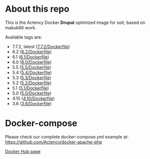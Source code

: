 # About this repo

This is the Actency Docker **Drupal** optimized image for solr, based on makuk66 work.

Available tags are:
- 7.7.2, latest ([7.7.2/Dockerfile](https://github.com/Actency/docker-solr/tree/master/7.7.2/Dockerfile))
- 6.2 ([6.2/Dockerfile](https://github.com/Actency/docker-solr/tree/master/6.2/Dockerfile))
- 6.1 ([6.1/Dockerfile](https://github.com/Actency/docker-solr/tree/master/6.1/Dockerfile))
- 6.0 ([6.0/Dockerfile](https://github.com/Actency/docker-solr/tree/master/6.0/Dockerfile))
- 5.5 ([5.5/Dockerfile](https://github.com/Actency/docker-solr/tree/master/5.5/Dockerfile))
- 5.4 ([5.4/Dockerfile](https://github.com/Actency/docker-solr/tree/master/5.4/Dockerfile))
- 5.3 ([5.3/Dockerfile](https://github.com/Actency/docker-solr/tree/master/5.3/Dockerfile))
- 5.2 ([5.2/Dockerfile](https://github.com/Actency/docker-solr/tree/master/5.2/Dockerfile))
- 5.1 ([5.1/Dockerfile](https://github.com/Actency/docker-solr/tree/master/5.1/Dockerfile))
- 5.0 ([5.0/Dockerfile](https://github.com/Actency/docker-solr/tree/master/5.0/Dockerfile))
- 4.10 ([4.10/Dockerfile](https://github.com/Actency/docker-solr/tree/master/4.10/Dockerfile))
- 3.6 ([3.6/Dockerfile](https://github.com/Actency/docker-solr/tree/master/3.6/Dockerfile))

# Docker-compose

Please check our complete docker-compose.yml example at: https://github.com/Actency/docker-apache-php

[Docker Hub page](https://hub.docker.com/r/actency/docker-solr/)
